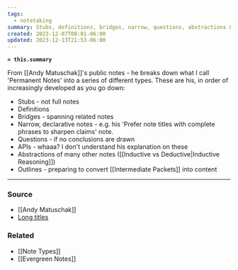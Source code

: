```yaml
---
tags:
  - notetaking
summary: Stubs, definitions, bridges, narrow, questions, abstractions & outlines
created: 2023-12-07T00:01-06:00
updated: 2023-12-13T21:53-06:00
---
```

**`= this.summary`**

From [[Andy Matuschak]]'s public notes - he breaks down what I call 'Permanent Notes' into a series of different types. These are his, in order of increasingly developed as you go down:
- Stubs - not full notes
- Definitions
- Bridges - spanning related notes
- Narrow, declarative notes - e.g. his 'Prefer note titles with complete phrases to sharpen claims' note.
- Questions - if no conclusions are drawn
- APIs - whaaa? I don't understand his explanation on these
- Abstractions of many other notes ([[Inductive vs Deductive|Inductive Reasoning]])
- Outlines - preparing to convert [[Intermediate Packets]] into content

---
### Source
- [[Andy Matuschak]]
- [Long titles](https://notes.andymatuschak.org/zLhoRUyjKU665EY16u4XXJy)

### Related
- [[Note Types]]
- [[Evergreen Notes]]
